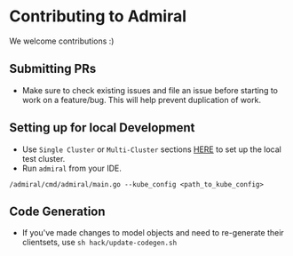 # Contributing to Admiral

We welcome contributions :)

## Submitting PRs
* Make sure to check existing issues and file an issue before starting to work on a feature/bug. This will help prevent duplication of work. 

## Setting up for local Development
* Use `Single Cluster` or `Multi-Cluster` sections [HERE](./README.md) to set up the local test cluster.
* Run `admiral` from your IDE.
```
/admiral/cmd/admiral/main.go --kube_config <path_to_kube_config>
```

## Code Generation
* If you've made changes to model objects and need to re-generate their clientsets, use `sh hack/update-codegen.sh`
